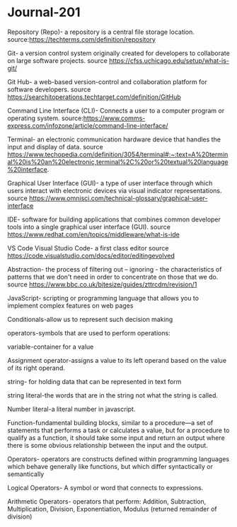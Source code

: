 # Journal-201

Repository (Repo)- a repository is a central file storage location. source:https://techterms.com/definition/repository

Git- a version control system originally created for developers to collaborate on large software projects. source https://cfss.uchicago.edu/setup/what-is-git/

Git Hub-  a web-based version-control and collaboration platform for software developers. source https://searchitoperations.techtarget.com/definition/GitHub

Command Line Interface (CLI)- Connects a user to a computer program or operating system. source:https://www.comms-express.com/infozone/article/command-line-interface/

Terminal- an electronic communication hardware device that handles the input and display of data. source https://www.techopedia.com/definition/3054/terminal#:~:text=A%20terminal%20is%20an%20electronic,terminal%2C%20or%20textual%20language%20interface.

Graphical User Interface (GUI)- a type of user interface through which users interact with electronic devices via visual indicator representations. source https://www.omnisci.com/technical-glossary/graphical-user-interface

IDE- software for building applications that combines common developer tools into a single graphical user interface (GUI). source https://www.redhat.com/en/topics/middleware/what-is-ide

VS Code Visual Studio Code- a first class editor source https://code.visualstudio.com/docs/editor/editingevolved

Abstraction- the process of filtering out – ignoring - the characteristics of patterns that we don't need in order to concentrate on those that we do. source https://www.bbc.co.uk/bitesize/guides/zttrcdm/revision/1

JavaScript- scripting or programming language that allows you to implement complex features on web pages

Conditionals-allow us to represent such decision making 

operators-symbols that are used to perform operations:

variable-container for a value

Assignment operator-assigns a value to its left operand based on the value of its right operand.

string- for holding data that can be represented in text form

string literal-the words that are in the string not what the string is called. 

Number literal-a literal number in javascript.

Function-fundamental building blocks, similar to a procedure—a set of statements that performs a task or calculates a value, but for a procedure to qualify as a function, it should take some input and return an output where there is some obvious relationship between the input and the output.

Operators- operators are constructs defined within programming languages which behave generally like functions, but which differ syntactically or semantically

Logical Operators- A symbol or word that connects to expressions. 

Arithmetic Operators- operators that perform: Addition, Subtraction, Multiplication, Division,
Exponentiation, Modulus (returned remainder of division)
